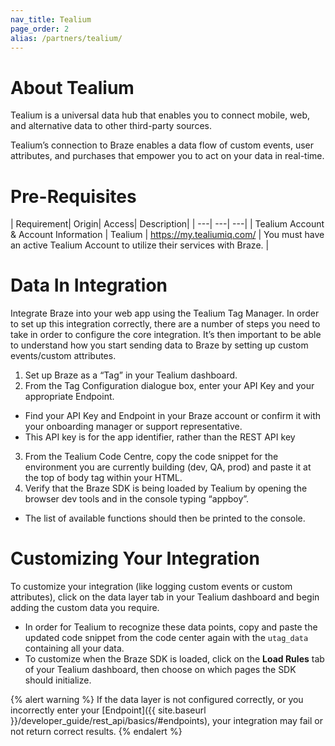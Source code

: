 ```yaml
---
nav_title: Tealium
page_order: 2
alias: /partners/tealium/
---
```


# About Tealium

Tealium is a universal data hub that enables you to connect mobile, web, and alternative data to other third-party sources.

Tealium’s connection to Braze enables a data flow of custom events, user attributes, and purchases that empower you to act on your data in real-time.

# Pre-Requisites

| Requirement| Origin| Access| Description|
| ---| ---| ---|
| Tealium Account & Account Information | Tealium | https://my.tealiumiq.com/ | You must have an active Tealium Account to utilize their services with Braze. |

# Data In Integration
Integrate Braze into your web app using the Tealium Tag Manager. In order to set up this integration correctly, there are a number of steps you need to take in order to configure the core integration. It’s then important to be able to understand how you start sending data to Braze by setting up custom events/custom attributes.

1. Set up Braze as a “Tag” in your Tealium dashboard.
2. From the Tag Configuration dialogue box, enter your API Key and your appropriate Endpoint.
  * Find your API Key and Endpoint in your Braze account or confirm it with your onboarding manager or support representative.
  * This API key is for the app identifier, rather than the REST API key
3. From the Tealium Code Centre, copy the code snippet for the environment you are currently building (dev, QA, prod) and paste it at the top of body tag within your HTML.
5. Verify that the Braze SDK is being loaded by Tealium by opening the browser dev tools and in the console typing “appboy”.
  * The list of available functions should then be printed to the console.

# Customizing Your Integration
To customize your integration (like logging custom events or custom attributes), click on the data layer tab in your Tealium dashboard and begin adding the custom data you require.

* In order for Tealium to recognize these data points, copy and paste the updated code snippet from the code center again with the ``utag_data`` containing all your data.
* To customize when the Braze SDK is loaded, click on the __Load Rules__ tab of your Tealium dashboard, then choose on which pages the SDK should initialize.

{% alert warning %}
If the data layer is not configured correctly, or you incorrectly enter your [Endpoint]({{ site.baseurl }}/developer_guide/rest_api/basics/#endpoints), your integration may fail or not return correct results.
{% endalert %}
